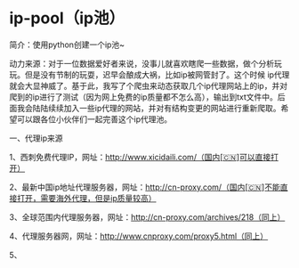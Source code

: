 # ip-pool（ip池）

简介：使用python创建一个ip池~

动力来源：对于一位数据爱好者来说，没事儿就喜欢瞎爬一些数据，做个分析玩玩。但是没有节制的玩耍，迟早会酿成大祸，比如ip被网管封了。这个时候
ip代理就会大显神威了。基于此，我写了个爬虫来动态获取几个ip代理网站上的ip，并对爬到的ip进行了测试（因为网上免费的ip质量都不怎么高），输出到txt文件中。后面我会陆陆续续加入一些ip代理的网站，并对有结构变更的网站进行重新爬取。希望可以跟各位小伙伴们一起完善这个ip代理池。

一、代理ip来源

1、西刺免费代理IP，网址：http://www.xicidaili.com/（国内[🇨🇳]可以直接打开）

2、最新中国ip地址代理服务器，网址：http://cn-proxy.com/（国内[🇨🇳]不能直接打开，需要海外代理，但是ip质量较高）

3、全球范围内代理服务器，网址：http://cn-proxy.com/archives/218（同上）

4、代理服务器网，网址：http://www.cnproxy.com/proxy5.html（同上）

5、

